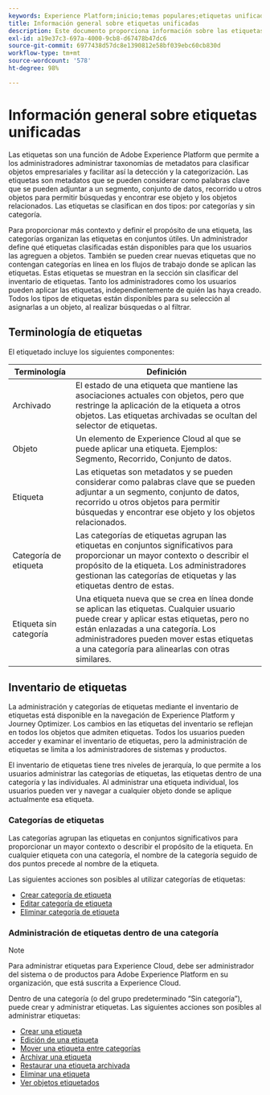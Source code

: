```yaml
---
keywords: Experience Platform;inicio;temas populares;etiquetas unificadas;etiquetas;
title: Información general sobre etiquetas unificadas
description: Este documento proporciona información sobre las etiquetas unificadas en Adobe Experience Platform
exl-id: a19e37c3-697a-4000-9cb8-d67478b47dc6
source-git-commit: 6977438d57dc8e1390812e58bf039ebc60cb830d
workflow-type: tm+mt
source-wordcount: '578'
ht-degree: 98%

---
```


# Información general sobre etiquetas unificadas

Las etiquetas son una función de Adobe Experience Platform que permite a los administradores administrar taxonomías de metadatos para clasificar objetos empresariales y facilitar así la detección y la categorización. Las etiquetas son metadatos que se pueden considerar como palabras clave que se pueden adjuntar a un segmento, conjunto de datos, recorrido u otros objetos para permitir búsquedas y encontrar ese objeto y los objetos relacionados. Las etiquetas se clasifican en dos tipos: por categorías y sin categoría.

Para proporcionar más contexto y definir el propósito de una etiqueta, las categorías organizan las etiquetas en conjuntos útiles. Un administrador define qué etiquetas clasificadas están disponibles para que los usuarios las agreguen a objetos. También se pueden crear nuevas etiquetas que no contengan categorías en línea en los flujos de trabajo donde se aplican las etiquetas. Estas etiquetas se muestran en la sección sin clasificar del inventario de etiquetas. Tanto los administradores como los usuarios pueden aplicar las etiquetas, independientemente de quién las haya creado. Todos los tipos de etiquetas están disponibles para su selección al asignarlas a un objeto, al realizar búsquedas o al filtrar.

## Terminología de etiquetas

El etiquetado incluye los siguientes componentes:

| Terminología | Definición |
| --- | --- |
| Archivado | El estado de una etiqueta que mantiene las asociaciones actuales con objetos, pero que restringe la aplicación de la etiqueta a otros objetos.  Las etiquetas archivadas se ocultan del selector de etiquetas. |
| Objeto | Un elemento de Experience Cloud al que se puede aplicar una etiqueta.  Ejemplos: Segmento, Recorrido, Conjunto de datos. |
| Etiqueta | Las etiquetas son metadatos y se pueden considerar como palabras clave que se pueden adjuntar a un segmento, conjunto de datos, recorrido u otros objetos para permitir búsquedas y encontrar ese objeto y los objetos relacionados. |
| Categoría de etiqueta | Las categorías de etiquetas agrupan las etiquetas en conjuntos significativos para proporcionar un mayor contexto o describir el propósito de la etiqueta.  Los administradores gestionan las categorías de etiquetas y las etiquetas dentro de estas. |
| Etiqueta sin categoría | Una etiqueta nueva que se crea en línea donde se aplican las etiquetas. Cualquier usuario puede crear y aplicar estas etiquetas, pero no están enlazadas a una categoría.  Los administradores pueden mover estas etiquetas a una categoría para alinearlas con otras similares. |

## Inventario de etiquetas

La administración y categorías de etiquetas mediante el inventario de etiquetas está disponible en la navegación de Experience Platform y Journey Optimizer. Los cambios en las etiquetas del inventario se reflejan en todos los objetos que admiten etiquetas. Todos los usuarios pueden acceder y examinar el inventario de etiquetas, pero la administración de etiquetas se limita a los administradores de sistemas y productos.

El inventario de etiquetas tiene tres niveles de jerarquía, lo que permite a los usuarios administrar las categorías de etiquetas, las etiquetas dentro de una categoría y las individuales. Al administrar una etiqueta individual, los usuarios pueden ver y navegar a cualquier objeto donde se aplique actualmente esa etiqueta.

### Categorías de etiquetas

Las categorías agrupan las etiquetas en conjuntos significativos para proporcionar un mayor contexto o describir el propósito de la etiqueta. En cualquier etiqueta con una categoría, el nombre de la categoría seguido de dos puntos precede al nombre de la etiqueta.

Las siguientes acciones son posibles al utilizar categorías de etiquetas:

* [Crear categoría de etiqueta](./ui/tags-categories.md#create-tag-category)
* [Editar categoría de etiqueta](./ui/tags-categories.md#edit-tag-category-edit-tag-category)
* [Eliminar categoría de etiqueta](./ui/tags-categories.md#delete-tag-category-delete-tag-category)

### Administración de etiquetas dentro de una categoría

>[!NOTE]
>
>Para administrar etiquetas para Experience Cloud, debe ser administrador del sistema o de productos para Adobe Experience Platform en su organización, que está suscrita a Experience Cloud.

Dentro de una categoría (o del grupo predeterminado “Sin categoría”), puede crear y administrar etiquetas. Las siguientes acciones son posibles al administrar etiquetas:

* [Crear una etiqueta](./ui/managing-tags.md#create-a-tag-create-tag)
* [Edición de una etiqueta](./ui/managing-tags.md#edit-a-tag-edit-tag)
* [Mover una etiqueta entre categorías](./ui/managing-tags.md#move-a-tag-between-categories-move-tag)
* [Archivar una etiqueta](./ui/managing-tags.md#archive-a-tag-archive-tag)
* [Restaurar una etiqueta archivada](./ui/managing-tags.md#restore-an-archived-tag-restore-archived-tag)
* [Eliminar una etiqueta](./ui/managing-tags.md#delete-a-tag-delete-tag)
* [Ver objetos etiquetados](./ui/managing-tags.md#viewing-tagged-objects-view-tagged)

